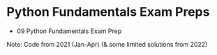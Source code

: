 # Python Fundamentals Exam Preps
- 09 Python Fundamentals Exam Prep

Note: Code from 2021 (Jan-Apr) (& some limited solutions from 2022)
